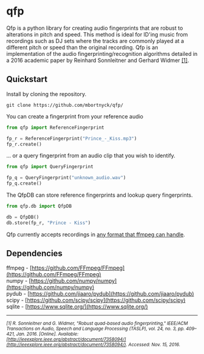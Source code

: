 # qfp
Qfp is a python library for creating audio fingerprints that are robust to alterations in pitch and speed. This method is ideal for ID'ing music from recordings such as DJ sets where the tracks are commonly played at a different pitch or speed than the original recording. Qfp is an implementation of the audio fingerprinting/recognition algorithms detailed in a 2016 academic paper by Reinhard Sonnleitner and Gerhard Widmer [[1]](http://www.cp.jku.at/research/papers/Sonnleitner_etal_DAFx_2014.pdf).

## Quickstart
Install by cloning the repository.

```
git clone https://github.com/mbortnyck/qfp/
```

You can create a fingerprint from your reference audio

```python
from qfp import ReferenceFingerprint

fp_r = ReferenceFingerprint("Prince_-_Kiss.mp3")
fp_r.create()
```

... or a query fingerprint from an audio clip that you wish to identify.

```python
from qfp import QueryFingerprint

fp_q = QueryFingerprint("unknown_audio.wav")
fp_q.create()
```

The QfpDB can store reference fingerprints and lookup query fingerprints.
```python
from qfp.db import QfpDB

db = QfpDB()
db.store(fp_r, "Prince - Kiss")
```

Qfp currently accepts recordings in [any format that ffmpeg can handle](http://www.ffmpeg.org/general.html#File-Formats).

## Dependencies

ffmpeg - [https://github.com/FFmpeg/FFmpeg](https://github.com/FFmpeg/FFmpeg)<br>
numpy - [https://github.com/numpy/numpy](https://github.com/numpy/numpy)<br>
pydub - [https://github.com/jiaaro/pydub](https://github.com/jiaaro/pydub)<br>
scipy - [https://github.com/scipy/scipy](https://github.com/scipy/scipy)<br>
sqlite - [https://www.sqlite.org/](https://www.sqlite.org/)<br>

***
*<sub>[1]	R. Sonnleitner and G. Widmer, "Robust quad-based audio fingerprinting," IEEE/ACM Transactions on Audio, Speech and Language Processing (TASLP), vol. 24, no. 3, pp. 409–421, Jan. 2016. [Online]. Available: [http://ieeexplore.ieee.org/abstract/document/7358094/](http://ieeexplore.ieee.org/abstract/document/7358094/). Accessed: Nov. 15, 2016.<sub>*
